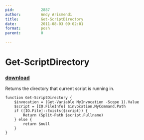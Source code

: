 ```yaml
---
pid:            2887
author:         Andy Arismendi
title:          Get-ScriptDirectory
date:           2011-08-03 09:02:01
format:         posh
parent:         0

---
```


# Get-ScriptDirectory

### [download](Scripts\2887.ps1)

Returns the directory that current script is running in.

```posh
function Get-ScriptDirectory {   
	$invocation = (Get-Variable MyInvocation -Scope 1).Value
	$script = [IO.FileInfo] $invocation.MyCommand.Path
	if ([IO.File]::Exists($script)) {
    	Return (Split-Path $script.Fullname)
	} else {
		return $null
	}
}
```
